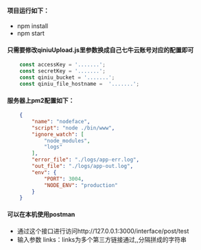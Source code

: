#### 项目运行如下：
+ npm install
+ npm start

#### 只需要修改qiniuUpload.js里参数换成自己七牛云账号对应的配置即可
``` javascript
    const accessKey = '.......';
    const secretKey = '.......';
    const qiniu_bucket = '.......';
    const qiniu_file_hostname =  '.......';
```

#### 服务器上pm2配置如下：

``` json
    {
        "name": "nodeface",
        "script": "node ./bin/www",
        "ignore_watch": [
            "node_modules",
            "logs"
        ],
        "error_file": "./logs/app-err.log",
        "out_file": "./logs/app-out.log",
        "env": {
            "PORT": 3004,
            "NODE_ENV": "production"
        }
    }
```

#### 可以在本机使用postman
+ 通过这个接口进行访问http://127.0.0.1:3000/interface/post/test
+ 输入参数 links：links为多个第三方链接通过,,分隔拼成的字符串
